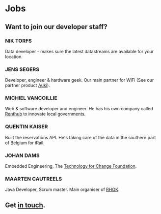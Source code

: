 # Jobs

## Want to join our developer staff?

<div class="row"><div class="col-md-4">

### NIK TORFS

Data developer - makes sure the latest datastreams are available for your location.

</div><div class="col-md-4">

### JENS SEGERS

Developer, engineer & hardware geek. Our main partner for WiFi (See our partner product [Auki](http://auki.be)). 

</div><div class="col-md-4">

### MICHIEL VANCOILLIE

Web & software developer and engineer. He has his own company called [Renthub](http://renthub.be) to innovate local governments.

</div></div><div class="row"><div class="col-md-4">

### QUENTIN KAISER

Built the reservations API. He's taking care of the data in the southern part of Belgium for iRail. 

</div><div class="col-md-4">

### JOHAN DAMS

Embedded Engineering, The [Technology for Change Foundation](http://www.thetechfoundation.org/).

</div><div class="col-md-4">

### MAARTEN CAUTREELS

Java Developer, Scrum master. Main organiser of [RHOK](http://www.rhok.be/).

</div></div>

## Get [in touch](#contact).